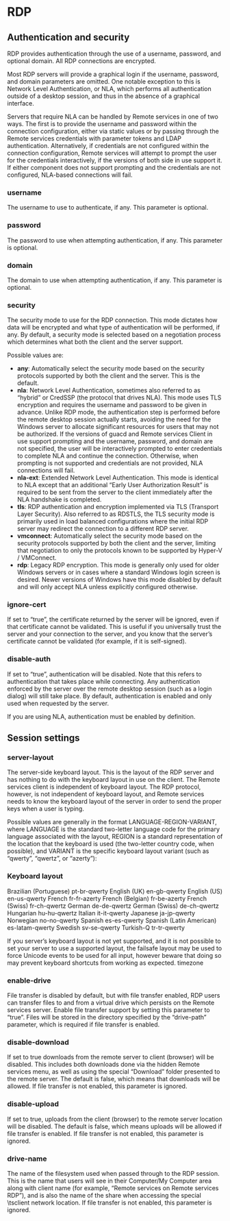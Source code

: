 # RDP

## Authentication and security

RDP provides authentication through the use of a username, password, and optional domain. All RDP connections are encrypted.

Most RDP servers will provide a graphical login if the username, password, and domain parameters are omitted. One notable exception to this is Network Level Authentication, or NLA, which performs all authentication outside of a desktop session, and thus in the absence of a graphical interface.

Servers that require NLA can be handled by Remote services in one of two ways. The first is to provide the username and password within the connection configuration, either via static values or by passing through the Remote services credentials with parameter tokens and LDAP authentication. Alternatively, if credentials are not configured within the connection configuration, Remote services will attempt to prompt the user for the credentials interactively, if the versions of both side in use support it. If either component does not support prompting and the credentials are not configured, NLA-based connections will fail.

### username
The username to use to authenticate, if any. This parameter is optional.

### password
The password to use when attempting authentication, if any. This parameter is optional.

### domain
The domain to use when attempting authentication, if any. This parameter is optional.

### security
The security mode to use for the RDP connection. This mode dictates how data will be encrypted and what type of authentication will be performed, if any. By default, a security mode is selected based on a negotiation process which determines what both the client and the server support.

Possible values are:

- **any**:
Automatically select the security mode based on the security protocols supported by both the client and the server. This is the default.
- **nla**:
Network Level Authentication, sometimes also referred to as “hybrid” or CredSSP (the protocol that drives NLA). This mode uses TLS encryption and requires the username and password to be given in advance. Unlike RDP mode, the authentication step is performed before the remote desktop session actually starts, avoiding the need for the Windows server to allocate significant resources for users that may not be authorized.
If the versions of guacd and Remote services Client in use support prompting and the username, password, and domain are not specified, the user will be interactively prompted to enter credentials to complete NLA and continue the connection. Otherwise, when prompting is not supported and credentials are not provided, NLA connections will fail.
- **nla-ext**:
Extended Network Level Authentication. This mode is identical to NLA except that an additional “Early User Authorization Result” is required to be sent from the      server to the client immediately after the NLA handshake is completed.
- **tls**:
RDP authentication and encryption implemented via TLS (Transport Layer Security). Also referred to as RDSTLS, the TLS security mode is primarily used in load         balanced configurations where the initial RDP server may redirect the connection to a different RDP server.
- **vmconnect**:
Automatically select the security mode based on the security protocols supported by both the client and the server, limiting that negotiation to only the protocols   known to be supported by Hyper-V / VMConnect.
- **rdp**:
Legacy RDP encryption. This mode is generally only used for older Windows servers or in cases where a standard Windows login screen is desired. Newer versions of     Windows have this mode disabled by default and will only accept NLA unless explicitly configured otherwise.

### ignore-cert
If set to “true”, the certificate returned by the server will be ignored, even if that certificate cannot be validated. This is useful if you universally trust the server and your connection to the server, and you know that the server’s certificate cannot be validated (for example, if it is self-signed).

### disable-auth
If set to “true”, authentication will be disabled. Note that this refers to authentication that takes place while connecting. Any authentication enforced by the server over the remote desktop session (such as a login dialog) will still take place. By default, authentication is enabled and only used when requested by the server.

If you are using NLA, authentication must be enabled by definition.

## Session settings

### server-layout

The server-side keyboard layout. This is the layout of the RDP server and has nothing to do with the keyboard layout in use on the client. The Remote services client is independent of keyboard layout. The RDP protocol, however, is not independent of keyboard layout, and Remote services needs to know the keyboard layout of the server in order to send the proper keys when a user is typing.

Possible values are generally in the format LANGUAGE-REGION-VARIANT, where LANGUAGE is the standard two-letter language code for the primary language associated with the layout, REGION is a standard representation of the location that the keyboard is used (the two-letter country code, when possible), and VARIANT is the specific keyboard layout variant (such as “qwerty”, “qwertz”, or “azerty”):

### Keyboard layout

Brazilian (Portuguese) pt-br-qwerty
English (UK) en-gb-qwerty
English (US) en-us-qwerty
French fr-fr-azerty
French (Belgian) fr-be-azerty
French (Swiss) fr-ch-qwertz
German de-de-qwertz
German (Swiss) de-ch-qwertz
Hungarian hu-hu-qwertz
Italian it-it-qwerty
Japanese ja-jp-qwerty
Norwegian no-no-qwerty
Spanish es-es-qwerty
Spanish (Latin American) es-latam-qwerty
Swedish sv-se-qwerty
Turkish-Q tr-tr-qwerty

If you server’s keyboard layout is not yet supported, and it is not possible to set your server to use a supported layout, the failsafe layout may be used to force Unicode events to be used for all input, however beware that doing so may prevent keyboard shortcuts from working as expected. timezone

### enable-drive

File transfer is disabled by default, but with file transfer enabled, RDP users can transfer files to and from a virtual drive which persists on the Remote services server. Enable file transfer support by setting this parameter to “true”.
Files will be stored in the directory specified by the “drive-path” parameter, which is required if file transfer is enabled.

### disable-download

If set to true downloads from the remote server to client (browser) will be disabled. This includes both downloads done via the hidden Remote services menu, as well as using the special “Download” folder presented to the remote server. The default is false, which means that downloads will be allowed.
If file transfer is not enabled, this parameter is ignored.

### disable-upload

If set to true, uploads from the client (browser) to the remote server location will be disabled. The default is false, which means uploads will be allowed if file transfer is enabled.
If file transfer is not enabled, this parameter is ignored.

### drive-name

The name of the filesystem used when passed through to the RDP session. This is the name that users will see in their Computer/My Computer area along with client name (for example, “Remote services on Remote services RDP”), and is also the name of the share when accessing the special \tsclient network location.
If file transfer is not enabled, this parameter is ignored.
